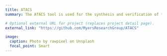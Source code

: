 ```yaml
---
title: ATACS
summary: The ATACS tool is used for the synthesis and verification of timed asynchronous circuits.

# Optional external URL for project (replaces project detail page).
external_link: "https://github.com/MyersResearchGroup/ATACS"

image:
  caption: Photo by rawpixel on Unsplash
  focal_point: Smart
---
```

